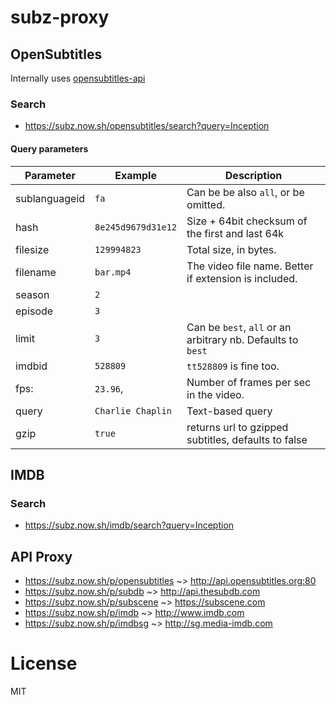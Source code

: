 # subz-proxy

## OpenSubtitles
Internally uses [opensubtitles-api](https://www.npmjs.com/package/opensubtitles-api)

### Search

- https://subz.now.sh/opensubtitles/search?query=Inception

#### Query parameters

Parameter     | Example            | Description
--------------|--------------------|---------------------------------------------------------
sublanguageid | `fa`               | Can be be also `all`, or be omitted. 
hash          | `8e245d9679d31e12` | Size + 64bit checksum of the first and last 64k 
filesize      | `129994823`        | Total size, in bytes. 
filename      | `bar.mp4`          | The video file name. Better if extension is included. 
season        | `2`                |
episode       | `3`                |
limit         | `3`                | Can be `best`, `all` or an arbitrary nb. Defaults to `best` 
imdbid        | `528809`           | `tt528809` is fine too. 
fps:          | `23.96`,           | Number of frames per sec in the video. 
query         | `Charlie Chaplin`  | Text-based query
gzip          | `true`             | returns url to gzipped subtitles, defaults to false

## IMDB

### Search

- https://subz.now.sh/imdb/search?query=Inception

## API Proxy

- https://subz.now.sh/p/opensubtitles ~> http://api.opensubtitles.org:80
- https://subz.now.sh/p/subdb ~> http://api.thesubdb.com
- https://subz.now.sh/p/subscene ~> https://subscene.com
- https://subz.now.sh/p/imdb ~> http://www.imdb.com
- https://subz.now.sh/p/imdbsg ~> http://sg.media-imdb.com

# License 

MIT